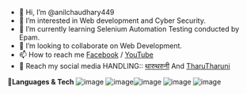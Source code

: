 - 👋 Hi, I’m @anilchaudhary449
- 👀 I’m interested in Web development and Cyber Security.
- 🌱 I’m currently learning Selenium Automation Testing conducted by Epam.
- 💞️ I’m looking to collaborate on Web Development.
- 📫 How to reach me [Facebook](www.facebook.com/@HeyHumanBeing) / [YouTube](www.youtube.com/@thevloggeranil)
- 🔗 Reach my social media HANDLING:: [थारुथरुनी](https://www.facebook.com/followtharutharuni/) And [TharuTharuni](https://www.youtube.com/@tharu___tharuni)

<!---
anilchaudhary449/anilchaudhary449 is a ✨ special ✨ repository because its `README.md` (this file) appears on your GitHub profile.
You can click the Preview link to take a look at your changes.
--->
🔗<b>Languages & Tech</b>
![image](https://user-images.githubusercontent.com/87251166/235371646-b0616c05-7a00-4c98-a2c4-babfcaac9662.png) ![image](https://user-images.githubusercontent.com/87251166/235371655-28dcf3de-2de2-44af-a0eb-6bc896a988a0.png)![image](https://user-images.githubusercontent.com/87251166/235371661-1f38fdff-5a73-41ec-9462-200c4211b80d.png) ![image](https://user-images.githubusercontent.com/87251166/235371676-cd45c842-4d95-4f86-8831-d6ee345548a8.png) ![image](https://user-images.githubusercontent.com/87251166/235371230-fc0970d2-55df-4ec6-8c87-cb5dc6a9a167.png)
